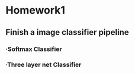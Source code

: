 # Homework1

## Finish a image classifier pipeline

### ·Softmax Classifier 
### ·Three layer net Classifier


